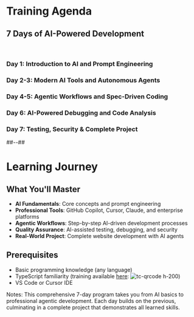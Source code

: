 <!-- .slide -->
# **Training Agenda**

## **7 Days of AI-Powered Development**
<br>

### **Day 1**: Introduction to AI and Prompt Engineering
### **Day 2-3**: Modern AI Tools and Autonomous Agents  
### **Day 4-5**: Agentic Workflows and Spec-Driven Coding
### **Day 6**: AI-Powered Debugging and Code Analysis
### **Day 7**: Testing, Security & Complete Project

##--##

<!-- .slide -->
# **Learning Journey**

## **What You'll Master**
- **AI Fundamentals**: Core concepts and prompt engineering
- **Professional Tools**: GitHub Copilot, Cursor, Claude, and enterprise platforms
- **Agentic Workflows**: Step-by-step AI-driven development processes
- **Quality Assurance**: AI-assisted testing, debugging, and security
- **Real-World Project**: Complete website development with AI agents

## **Prerequisites**
- Basic programming knowledge (any language)
- TypeScript familiarity (training available [here](https://sfeir-open-source.github.io/sfeir-school-typescript): ![](https://sfeir-open-source.github.io/sfeir-school-typescript 'tc-qrcode h-200'))
- VS Code or Cursor IDE

Notes:
This comprehensive 7-day program takes you from AI basics to professional agentic development. Each day builds on the previous, culminating in a complete project that demonstrates all learned skills.
